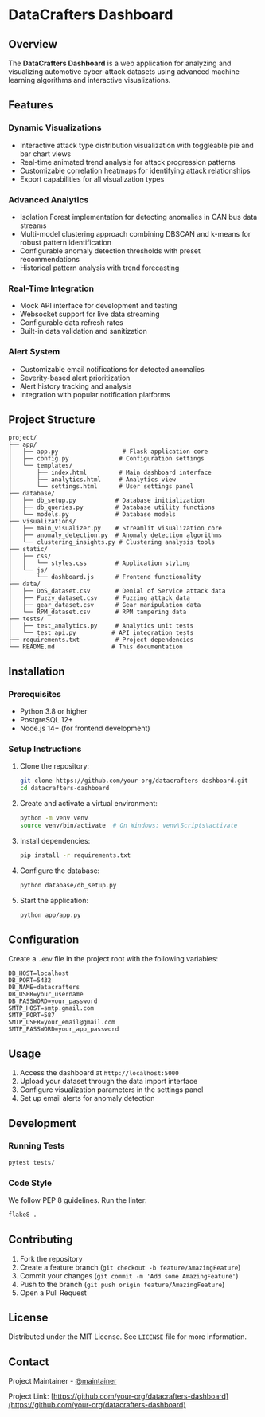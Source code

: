 # DataCrafters Dashboard

## Overview
The **DataCrafters Dashboard** is a web application for analyzing and visualizing automotive cyber-attack datasets using advanced machine learning algorithms and interactive visualizations.

## Features
### Dynamic Visualizations
- Interactive attack type distribution visualization with toggleable pie and bar chart views
- Real-time animated trend analysis for attack progression patterns
- Customizable correlation heatmaps for identifying attack relationships
- Export capabilities for all visualization types

### Advanced Analytics
- Isolation Forest implementation for detecting anomalies in CAN bus data streams
- Multi-model clustering approach combining DBSCAN and k-means for robust pattern identification
- Configurable anomaly detection thresholds with preset recommendations
- Historical pattern analysis with trend forecasting

### Real-Time Integration
- Mock API interface for development and testing
- Websocket support for live data streaming
- Configurable data refresh rates
- Built-in data validation and sanitization

### Alert System
- Customizable email notifications for detected anomalies
- Severity-based alert prioritization
- Alert history tracking and analysis
- Integration with popular notification platforms

## Project Structure
```
project/
├── app/
│   ├── app.py                  # Flask application core
│   ├── config.py              # Configuration settings
│   └── templates/
│       ├── index.html         # Main dashboard interface
│       ├── analytics.html     # Analytics view
│       └── settings.html      # User settings panel
├── database/
│   ├── db_setup.py           # Database initialization
│   ├── db_queries.py         # Database utility functions
│   └── models.py             # Database models
├── visualizations/
│   ├── main_visualizer.py    # Streamlit visualization core
│   ├── anomaly_detection.py  # Anomaly detection algorithms
│   └── clustering_insights.py # Clustering analysis tools
├── static/
│   ├── css/
│   │   └── styles.css        # Application styling
│   └── js/
│       └── dashboard.js      # Frontend functionality
├── data/
│   ├── DoS_dataset.csv       # Denial of Service attack data
│   ├── Fuzzy_dataset.csv     # Fuzzing attack data
│   ├── gear_dataset.csv      # Gear manipulation data
│   └── RPM_dataset.csv       # RPM tampering data
├── tests/
│   ├── test_analytics.py     # Analytics unit tests
│   └── test_api.py          # API integration tests
├── requirements.txt          # Project dependencies
└── README.md                # This documentation
```

## Installation

### Prerequisites
- Python 3.8 or higher
- PostgreSQL 12+
- Node.js 14+ (for frontend development)

### Setup Instructions

1. Clone the repository:
   ```bash
   git clone https://github.com/your-org/datacrafters-dashboard.git
   cd datacrafters-dashboard
   ```

2. Create and activate a virtual environment:
   ```bash
   python -m venv venv
   source venv/bin/activate  # On Windows: venv\Scripts\activate
   ```

3. Install dependencies:
   ```bash
   pip install -r requirements.txt
   ```

4. Configure the database:
   ```bash
   python database/db_setup.py
   ```

5. Start the application:
   ```bash
   python app/app.py
   ```

## Configuration

Create a `.env` file in the project root with the following variables:
```
DB_HOST=localhost
DB_PORT=5432
DB_NAME=datacrafters
DB_USER=your_username
DB_PASSWORD=your_password
SMTP_HOST=smtp.gmail.com
SMTP_PORT=587
SMTP_USER=your_email@gmail.com
SMTP_PASSWORD=your_app_password
```

## Usage

1. Access the dashboard at `http://localhost:5000`
2. Upload your dataset through the data import interface
3. Configure visualization parameters in the settings panel
4. Set up email alerts for anomaly detection

## Development

### Running Tests
```bash
pytest tests/
```

### Code Style
We follow PEP 8 guidelines. Run the linter:
```bash
flake8 .
```

## Contributing
1. Fork the repository
2. Create a feature branch (`git checkout -b feature/AmazingFeature`)
3. Commit your changes (`git commit -m 'Add some AmazingFeature'`)
4. Push to the branch (`git push origin feature/AmazingFeature`)
5. Open a Pull Request

## License
Distributed under the MIT License. See `LICENSE` file for more information.

## Contact
Project Maintainer - [@maintainer](https://github.com/maintainer)

Project Link: [https://github.com/your-org/datacrafters-dashboard](https://github.com/your-org/datacrafters-dashboard)
